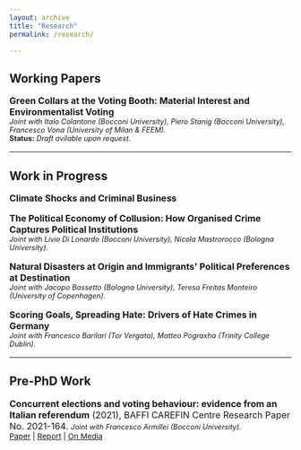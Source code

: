 ```yaml
---
layout: archive
title: "Research"
permalink: /research/

---
```

## **Working Papers**

<p style="font-size: 1rem"><b>Green Collars at the Voting Booth: Material Interest and Environmentalist Voting</b><br>
<span style="font-size: 0.8rem"><i>Joint with Italo Colantone (Bocconi University), Piero Stanig (Bocconi University), Francesco Vona (University of Milan & FEEM).</i>
<br><b>Status:</b> <i>Draft avilable upon request.</i></span></p>

---

## **Work in Progress**

<p style="font-size: 1rem"><b>Climate Shocks and Criminal Business</b></p>

<p style="font-size: 1rem"><b>The Political Economy of Collusion: How Organised Crime Captures Political Institutions</b><br>
<span style="font-size: 0.8rem"><i>Joint with Livio Di Lonardo (Bocconi University), Nicola Mastrorocco (Bologna University).</i></span></p>

<p style="font-size: 1rem"><b>Natural Disasters at Origin and Immigrants' Political Preferences at Destination</b><br>
<span style="font-size: 0.8rem"><i>Joint with Jacopo Bassetto (Bologna University), Teresa Freitas Monteiro (University of Copenhagen).</i></span></p>


<p style="font-size: 1rem"><b>Scoring Goals, Spreading Hate: Drivers of Hate Crimes in Germany</b><br>
<span style="font-size: 0.8rem"><i>Joint with Francesco Barilari (Tor Vergata), Matteo Pograxha (Trinity College Dublin).</i></span></p>

---

## **Pre-PhD Work**

<p style="font-size: 1rem"><b>Concurrent elections and voting behaviour: evidence from an Italian referendum</a></b> (2021), BAFFI CAREFIN Centre Research Paper No. 2021-164. <span style="font-size: 0.8rem"><i>Joint with Francesco Armillei (Bocconi University).</i></span>
<br><span style="font-size: 0.85rem"><a href="https://ideas.repec.org/p/baf/cbafwp/cbafwp21164.html">Paper</a> | <a href="https://www.tortuga-econ.it/wp-content/uploads/2021/01/Laccorpamento-di-referendum-e-altre-elezioni-unanalisi-quantitativa-Tortuga.pdf">Report</a> | <a href="https://www.youtrend.it/2020/10/23/le-regionali-hanno-davvero-influenzato-il-referendum/">On Media</a></span></p>
